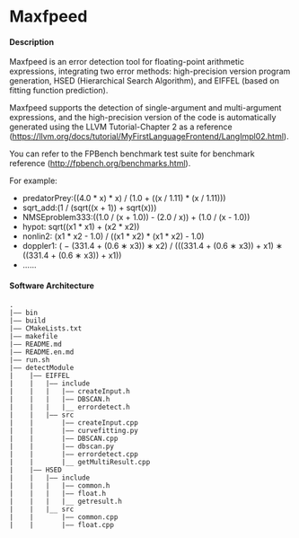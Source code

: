 # Maxfpeed

#### Description
Maxfpeed is an error detection tool for floating-point arithmetic expressions, integrating two error methods: high-precision version program generation, HSED (Hierarchical Search Algorithm), and EIFFEL (based on fitting function prediction).

Maxfpeed supports the detection of single-argument and multi-argument expressions, and the high-precision version of the code is automatically generated using the LLVM Tutorial-Chapter 2 as a reference (https://llvm.org/docs/tutorial/MyFirstLanguageFrontend/LangImpl02.html).

You can refer to the FPBench benchmark test suite for benchmark reference (http://fpbench.org/benchmarks.html).

For example:

* predatorPrey:((4.0 * x) * x) / (1.0 + ((x / 1.11) * (x / 1.11)))
* sqrt_add:(1 / (sqrt((x + 1)) + sqrt(x)))
* NMSEproblem333:((1.0 / (x + 1.0)) - (2.0 / x)) + (1.0 / (x - 1.0))
* hypot: sqrt((x1 * x1) + (x2 * x2))
* nonlin2: (x1 * x2 - 1.0) / ((x1 * x2) * (x1 * x2) - 1.0)
* doppler1: ( − (331.4 + (0.6 ∗ x3)) ∗ x2) / (((331.4 + (0.6 ∗ x3)) + x1) ∗ ((331.4 + (0.6 ∗ x3)) + x1))
* ......

#### Software Architecture
```
.
|—— bin
|—— build
|—— CMakeLists.txt
|—— makefile
|—— README.md
|—— README.en.md
|—— run.sh
|—— detectModule
|    |—— EIFFEL
|    |   |—— include
|    |   |   |—— createInput.h
|    |   |   |—— DBSCAN.h
|    |   |   |__ errordetect.h
|    |   |—— src
|    |       |—— createInput.cpp
|    |       |—— curvefitting.py
|    |       |—— DBSCAN.cpp
|    |       |—— dbscan.py
|    |       |—— errordetect.cpp
|    |       |__ getMultiResult.cpp
|    |—— HSED
|    |   |—— include
|    |   |   |—— common.h
|    |   |   |—— float.h   
|    |   |   |__ getresult.h
|    |   |__ src   
|    |       |—— common.cpp
|    |       |—— float.cpp

